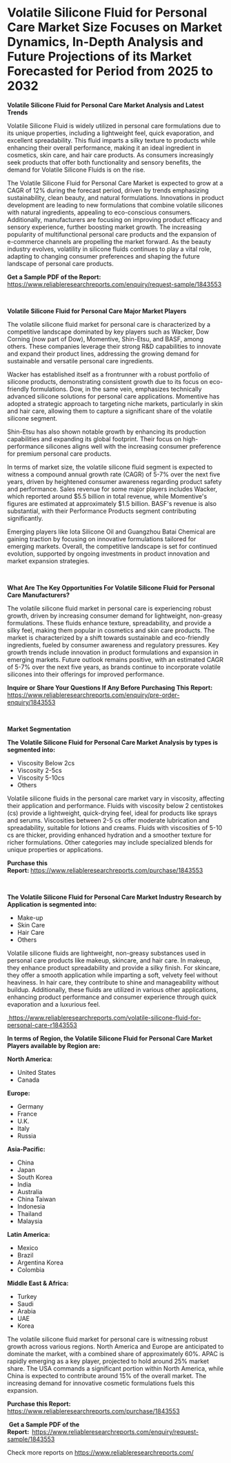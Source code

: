 <p><h1>Volatile Silicone Fluid for Personal Care Market Size Focuses on Market Dynamics, In-Depth Analysis and Future Projections of its Market Forecasted for Period from 2025 to 2032</h1></p><p><strong>Volatile Silicone Fluid for Personal Care Market Analysis and Latest Trends</strong></p>
<p><p>Volatile Silicone Fluid is widely utilized in personal care formulations due to its unique properties, including a lightweight feel, quick evaporation, and excellent spreadability. This fluid imparts a silky texture to products while enhancing their overall performance, making it an ideal ingredient in cosmetics, skin care, and hair care products. As consumers increasingly seek products that offer both functionality and sensory benefits, the demand for Volatile Silicone Fluids is on the rise.</p><p>The Volatile Silicone Fluid for Personal Care Market is expected to grow at a CAGR of 12% during the forecast period, driven by trends emphasizing sustainability, clean beauty, and natural formulations. Innovations in product development are leading to new formulations that combine volatile silicones with natural ingredients, appealing to eco-conscious consumers. Additionally, manufacturers are focusing on improving product efficacy and sensory experience, further boosting market growth. The increasing popularity of multifunctional personal care products and the expansion of e-commerce channels are propelling the market forward. As the beauty industry evolves, volatility in silicone fluids continues to play a vital role, adapting to changing consumer preferences and shaping the future landscape of personal care products.</p></p>
<p><strong>Get a Sample PDF of the Report:&nbsp;</strong> <a href="https://www.reliableresearchreports.com/enquiry/request-sample/1843553?utm_campaign=1581&utm_medium=2&utm_source=Github&utm_content=ia&utm_term=03022025&utm_id=volatile-silicone-fluid-for-personal-care">https://www.reliableresearchreports.com/enquiry/request-sample/1843553</a></p>
<p>&nbsp;</p>
<p><strong>Volatile Silicone Fluid for Personal Care Major Market Players</strong></p>
<p><p>The volatile silicone fluid market for personal care is characterized by a competitive landscape dominated by key players such as Wacker, Dow Corning (now part of Dow), Momentive, Shin-Etsu, and BASF, among others. These companies leverage their strong R&D capabilities to innovate and expand their product lines, addressing the growing demand for sustainable and versatile personal care ingredients.</p><p>Wacker has established itself as a frontrunner with a robust portfolio of silicone products, demonstrating consistent growth due to its focus on eco-friendly formulations. Dow, in the same vein, emphasizes technically advanced silicone solutions for personal care applications. Momentive has adopted a strategic approach to targeting niche markets, particularly in skin and hair care, allowing them to capture a significant share of the volatile silicone segment.</p><p>Shin-Etsu has also shown notable growth by enhancing its production capabilities and expanding its global footprint. Their focus on high-performance silicones aligns well with the increasing consumer preference for premium personal care products.</p><p>In terms of market size, the volatile silicone fluid segment is expected to witness a compound annual growth rate (CAGR) of 5-7% over the next five years, driven by heightened consumer awareness regarding product safety and performance. Sales revenue for some major players includes Wacker, which reported around $5.5 billion in total revenue, while Momentive's figures are estimated at approximately $1.5 billion. BASF's revenue is also substantial, with their Performance Products segment contributing significantly.</p><p>Emerging players like Iota Silicone Oil and Guangzhou Batai Chemical are gaining traction by focusing on innovative formulations tailored for emerging markets. Overall, the competitive landscape is set for continued evolution, supported by ongoing investments in product innovation and market expansion strategies.</p></p>
<p>&nbsp;</p>
<p><strong>What Are The Key Opportunities For Volatile Silicone Fluid for Personal Care Manufacturers?</strong></p>
<p><p>The volatile silicone fluid market in personal care is experiencing robust growth, driven by increasing consumer demand for lightweight, non-greasy formulations. These fluids enhance texture, spreadability, and provide a silky feel, making them popular in cosmetics and skin care products. The market is characterized by a shift towards sustainable and eco-friendly ingredients, fueled by consumer awareness and regulatory pressures. Key growth trends include innovation in product formulations and expansion in emerging markets. Future outlook remains positive, with an estimated CAGR of 5-7% over the next five years, as brands continue to incorporate volatile silicones into their offerings for improved performance.</p></p>
<p><strong>Inquire or Share Your Questions If Any Before Purchasing This Report:</strong> <a href="https://www.reliableresearchreports.com/enquiry/pre-order-enquiry/1843553?utm_campaign=1581&utm_medium=2&utm_source=Github&utm_content=ia&utm_term=03022025&utm_id=volatile-silicone-fluid-for-personal-care">https://www.reliableresearchreports.com/enquiry/pre-order-enquiry/1843553</a></p>
<p>&nbsp;</p>
<p><strong>Market Segmentation</strong></p>
<p><strong>The Volatile Silicone Fluid for Personal Care Market Analysis by types is segmented into:</strong></p>
<p><ul><li>Viscosity Below 2cs</li><li>Viscosity 2-5cs</li><li>Viscosity 5-10cs</li><li>Others</li></ul></p>
<p><p>Volatile silicone fluids in the personal care market vary in viscosity, affecting their application and performance. Fluids with viscosity below 2 centistokes (cs) provide a lightweight, quick-drying feel, ideal for products like sprays and serums. Viscosities between 2-5 cs offer moderate lubrication and spreadability, suitable for lotions and creams. Fluids with viscosities of 5-10 cs are thicker, providing enhanced hydration and a smoother texture for richer formulations. Other categories may include specialized blends for unique properties or applications.</p></p>
<p><strong>Purchase this Report:&nbsp;</strong><a href="https://www.reliableresearchreports.com/purchase/1843553?utm_campaign=1581&utm_medium=2&utm_source=Github&utm_content=ia&utm_term=03022025&utm_id=volatile-silicone-fluid-for-personal-care">https://www.reliableresearchreports.com/purchase/1843553</a></p>
<p>&nbsp;</p>
<p><strong>The Volatile Silicone Fluid for Personal Care Market Industry Research by Application is segmented into:</strong></p>
<p><ul><li>Make-up</li><li>Skin Care</li><li>Hair Care</li><li>Others</li></ul></p>
<p><p>Volatile silicone fluids are lightweight, non-greasy substances used in personal care products like makeup, skincare, and hair care. In makeup, they enhance product spreadability and provide a silky finish. For skincare, they offer a smooth application while imparting a soft, velvety feel without heaviness. In hair care, they contribute to shine and manageability without buildup. Additionally, these fluids are utilized in various other applications, enhancing product performance and consumer experience through quick evaporation and a luxurious feel.</p></p>
<p><a href="https://www.reliableresearchreports.com/volatile-silicone-fluid-for-personal-care-r1843553?utm_campaign=1581&utm_medium=2&utm_source=Github&utm_content=ia&utm_term=03022025&utm_id=volatile-silicone-fluid-for-personal-care">&nbsp;https://www.reliableresearchreports.com/volatile-silicone-fluid-for-personal-care-r1843553</a></p>
<p><strong>In terms of Region, the Volatile Silicone Fluid for Personal Care Market Players available by Region are:</strong></p>
<p>
    <p> <strong> North America: </strong>
        <ul>
            <li>United States</li>
            <li>Canada</li>
        </ul>
        </p> 
    <p> <strong> Europe: </strong>
        <ul>
            <li>Germany</li>
            <li>France</li>
            <li>U.K.</li>
            <li>Italy</li>
            <li>Russia</li>
        </ul>
        </p> 
    <p> <strong> Asia-Pacific: </strong>
        <ul>
            <li>China</li>
            <li>Japan</li>
            <li>South Korea</li>
            <li>India</li>
            <li>Australia</li>
            <li>China Taiwan</li>
            <li>Indonesia</li>
            <li>Thailand</li>
            <li>Malaysia</li>
        </ul>
        </p> 
    <p> <strong> Latin America: </strong>
        <ul>
            <li>Mexico</li>
            <li>Brazil</li>
            <li>Argentina Korea</li>
            <li>Colombia</li>
        </ul>
        </p> 
    <p> <strong> Middle East & Africa: </strong>
        <ul>
            <li>Turkey</li>
            <li>Saudi</li>
            <li>Arabia</li>
            <li>UAE</li>
            <li>Korea</li>
        </ul>
    </p>
    </p>
<p><p>The volatile silicone fluid market for personal care is witnessing robust growth across various regions. North America and Europe are anticipated to dominate the market, with a combined share of approximately 60%. APAC is rapidly emerging as a key player, projected to hold around 25% market share. The USA commands a significant portion within North America, while China is expected to contribute around 15% of the overall market. The increasing demand for innovative cosmetic formulations fuels this expansion.</p></p>
<p><strong>Purchase this Report: </strong><a href="https://www.reliableresearchreports.com/purchase/1843553?utm_campaign=1581&utm_medium=2&utm_source=Github&utm_content=ia&utm_term=03022025&utm_id=volatile-silicone-fluid-for-personal-care">https://www.reliableresearchreports.com/purchase/1843553</a></p>
<p>&nbsp;<strong>Get a Sample PDF of the Report:&nbsp;&nbsp;</strong><a href="https://www.reliableresearchreports.com/enquiry/request-sample/1843553?utm_campaign=1581&utm_medium=2&utm_source=Github&utm_content=ia&utm_term=03022025&utm_id=volatile-silicone-fluid-for-personal-care">https://www.reliableresearchreports.com/enquiry/request-sample/1843553</a></p>
<p><strong></strong></p>
<p>Check more reports on <a href="https://www.reliableresearchreports.com/?utm_campaign=1581&utm_medium=2&utm_source=Github&utm_content=ia&utm_term=03022025&utm_id=volatile-silicone-fluid-for-personal-care">https://www.reliableresearchreports.com/</a></p>